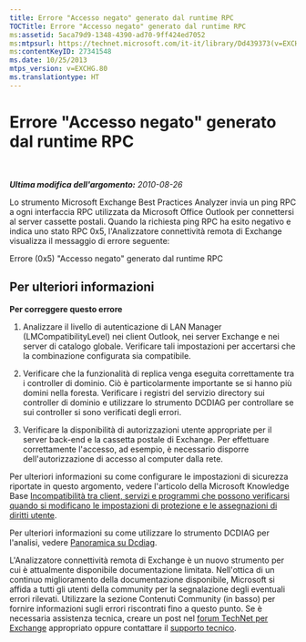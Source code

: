 ```yaml
---
title: Errore "Accesso negato" generato dal runtime RPC
TOCTitle: Errore "Accesso negato" generato dal runtime RPC
ms:assetid: 5aca79d9-1348-4390-ad70-9ff424ed7052
ms:mtpsurl: https://technet.microsoft.com/it-it/library/Dd439373(v=EXCHG.80)
ms:contentKeyID: 27341548
ms.date: 10/25/2013
mtps_version: v=EXCHG.80
ms.translationtype: HT
---
```


# Errore "Accesso negato" generato dal runtime RPC

 

***Ultima modifica dell'argomento:** 2010-08-26*

Lo strumento Microsoft Exchange Best Practices Analyzer invia un ping RPC a ogni interfaccia RPC utilizzata da Microsoft Office Outlook per connettersi al server cassette postali. Quando la richiesta ping RPC ha esito negativo e indica uno stato RPC 0x5, l'Analizzatore connettività remota di Exchange visualizza il messaggio di errore seguente:

Errore (0x5) "Accesso negato" generato dal runtime RPC

## Per ulteriori informazioni

**Per correggere questo errore**

1.  Analizzare il livello di autenticazione di LAN Manager (LMCompatibilityLevel) nei client Outlook, nei server Exchange e nei server di catalogo globale. Verificare tali impostazioni per accertarsi che la combinazione configurata sia compatibile.

2.  Verificare che la funzionalità di replica venga eseguita correttamente tra i controller di dominio. Ciò è particolarmente importante se si hanno più domini nella foresta. Verificare i registri del servizio directory sui controller di dominio e utilizzare lo strumento DCDIAG per controllare se sui controller si sono verificati degli errori.

3.  Verificare la disponibilità di autorizzazioni utente appropriate per il server back-end e la cassetta postale di Exchange. Per effettuare correttamente l'accesso, ad esempio, è necessario disporre dell'autorizzazione di accesso al computer dalla rete.

Per ulteriori informazioni su come configurare le impostazioni di sicurezza riportate in questo argomento, vedere l'articolo della Microsoft Knowledge Base [Incompatibilità tra client, servizi e programmi che possono verificarsi quando si modificano le impostazioni di protezione e le assegnazioni di diritti utente](http://go.microsoft.com/fwlink/?linkid=3052%26kbid=823659).

Per ulteriori informazioni su come utilizzare lo strumento DCDIAG per l'analisi, vedere [Panoramica su Dcdiag](http://go.microsoft.com/fwlink/?linkid=68936).

L'Analizzatore connettività remota di Exchange è un nuovo strumento per cui è attualmente disponibile documentazione limitata. Nell'ottica di un continuo miglioramento della documentazione disponibile, Microsoft si affida a tutti gli utenti della community per la segnalazione degli eventuali errori rilevati. Utilizzare la sezione Contenuti Community (in basso) per fornire informazioni sugli errori riscontrati fino a questo punto. Se è necessaria assistenza tecnica, creare un post nel [forum TechNet per Exchange](http://go.microsoft.com/fwlink/?linkid=73420) appropriato oppure contattare il [supporto tecnico](http://go.microsoft.com/fwlink/?linkid=8158).

